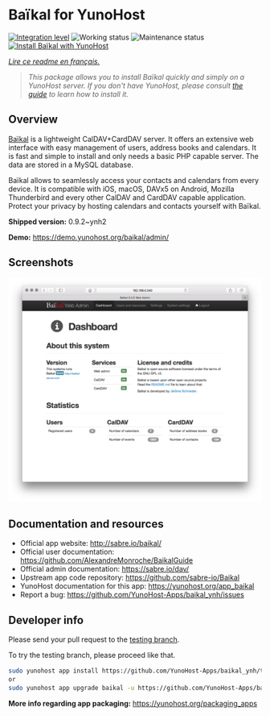 <!--
N.B.: This README was automatically generated by https://github.com/YunoHost/apps/tree/master/tools/README-generator
It shall NOT be edited by hand.
-->

# Baïkal for YunoHost

[![Integration level](https://dash.yunohost.org/integration/baikal.svg)](https://dash.yunohost.org/appci/app/baikal) ![Working status](https://ci-apps.yunohost.org/ci/badges/baikal.status.svg) ![Maintenance status](https://ci-apps.yunohost.org/ci/badges/baikal.maintain.svg)  
[![Install Baïkal with YunoHost](https://install-app.yunohost.org/install-with-yunohost.svg)](https://install-app.yunohost.org/?app=baikal)

*[Lire ce readme en français.](./README_fr.md)*

> *This package allows you to install Baïkal quickly and simply on a YunoHost server.
If you don't have YunoHost, please consult [the guide](https://yunohost.org/#/install) to learn how to install it.*

## Overview

[Baïkal](http://baikal-server.com/) is a lightweight CalDAV+CardDAV server. It offers an extensive web interface with easy management of users, address books and calendars. It is fast and simple to install and only needs a basic PHP capable server. The data are stored in a MySQL database.

Baïkal allows to seamlessly access your contacts and calendars from every device. It is compatible with iOS, macOS, DAVx5 on Android, Mozilla Thunderbird and every other CalDAV and CardDAV capable application. Protect your privacy by hosting calendars and contacts yourself with Baïkal.

**Shipped version:** 0.9.2~ynh2


**Demo:** https://demo.yunohost.org/baikal/admin/

## Screenshots

![Screenshot of Baïkal](./doc/screenshots/baikal-in-use.png)

## Documentation and resources

* Official app website: <http://sabre.io/baikal/>
* Official user documentation: <https://github.com/AlexandreMonroche/BaikalGuide>
* Official admin documentation: <https://sabre.io/dav/>
* Upstream app code repository: <https://github.com/sabre-io/Baikal>
* YunoHost documentation for this app: <https://yunohost.org/app_baikal>
* Report a bug: <https://github.com/YunoHost-Apps/baikal_ynh/issues>

## Developer info

Please send your pull request to the [testing branch](https://github.com/YunoHost-Apps/baikal_ynh/tree/testing).

To try the testing branch, please proceed like that.

``` bash
sudo yunohost app install https://github.com/YunoHost-Apps/baikal_ynh/tree/testing --debug
or
sudo yunohost app upgrade baikal -u https://github.com/YunoHost-Apps/baikal_ynh/tree/testing --debug
```

**More info regarding app packaging:** <https://yunohost.org/packaging_apps>

